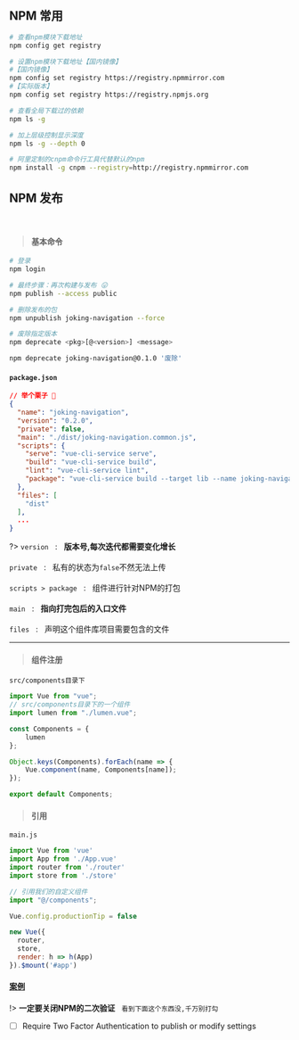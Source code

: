 ## NPM 常用
```bash
# 查看npm模块下载地址
npm config get registry

# 设置npm模块下载地址【国内镜像】
#【国内镜像】
npm config set registry https://registry.npmmirror.com
#【实际版本】
npm config set registry https://registry.npmjs.org

# 查看全局下载过的依赖
npm ls -g

# 加上层级控制显示深度
npm ls -g --depth 0

# 阿里定制的cnpm命令行工具代替默认的npm
npm install -g cnpm --registry=http://registry.npmmirror.com
```


## NPM 发布

<br>

> #### 基本命令

```bash
# 登录
npm login

# 最终步骤：再次构建与发布 😛
npm publish --access public

# 删除发布的包
npm unpublish joking-navigation --force

# 废除指定版本
npm deprecate <pkg>[@<version>] <message>

npm deprecate joking-navigation@0.1.0 '废除'

```

#### `package.json`

```json
// 举个栗子 🗽
{
  "name": "joking-navigation",
  "version": "0.2.0",
  "private": false,
  "main": "./dist/joking-navigation.common.js",
  "scripts": {
    "serve": "vue-cli-service serve",
    "build": "vue-cli-service build",
    "lint": "vue-cli-service lint",
    "package": "vue-cli-service build --target lib --name joking-navigation ./src/components/index.js"
  },
  "files": [
    "dist"
  ],
  ...
}
```

?> `version` &nbsp; : &nbsp; **版本号,每次迭代都需要变化增长**<br>
<br>`private` &nbsp;  :  &nbsp; 私有的状态为`false`不然无法上传<br>
<br>`scripts > package` &nbsp; : &nbsp;  组件进行针对NPM的打包<br>
<br>`main` &nbsp;  : &nbsp;  **指向打完包后的入口文件**<br>
<br>`files`  &nbsp; : &nbsp;  声明这个组件库项目需要包含的文件

<hr>

> #### 组件注册

`src/components目录下`

```javascript
import Vue from "vue";
// src/components目录下的一个组件
import lumen from "./lumen.vue";

const Components = {
    lumen
};

Object.keys(Components).forEach(name => {
    Vue.component(name, Components[name]);
});

export default Components;
```

> #### 引用

`main.js`

```javascript
import Vue from 'vue'
import App from './App.vue'
import router from './router'
import store from './store'

// 引用我们的自定义组件
import "@/components";

Vue.config.productionTip = false

new Vue({
  router,
  store,
  render: h => h(App)
}).$mount('#app')

```

#### [案例](https://gitee.com/NidhoggDJoking/navigation)

!> **一定要关闭NPM的二次验证** &nbsp;  `看到下面这个东西没,千万别打勾`

- [ ] Require Two Factor Authentication to publish or modify settings

<style>
@import url('static/css/code.css');
</style>